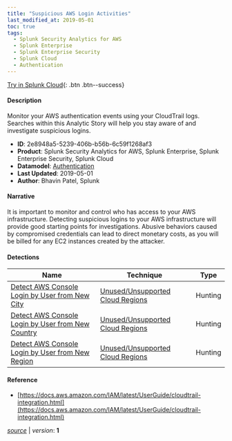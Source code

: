 ```yaml
---
title: "Suspicious AWS Login Activities"
last_modified_at: 2019-05-01
toc: true
tags:
  - Splunk Security Analytics for AWS
  - Splunk Enterprise
  - Splunk Enterprise Security
  - Splunk Cloud
  - Authentication
---
```


[Try in Splunk Cloud](#https://www.splunk.com/en_us/software/splunk-cloud-platform.html){: .btn .btn--success}

#### Description

Monitor your AWS authentication events using your CloudTrail logs. Searches within this Analytic Story will help you stay aware of and investigate suspicious logins. 

- **ID**: 2e8948a5-5239-406b-b56b-6c59f1268af3
- **Product**: Splunk Security Analytics for AWS, Splunk Enterprise, Splunk Enterprise Security, Splunk Cloud
- **Datamodel**: [Authentication](https://docs.splunk.com/Documentation/CIM/latest/User/Authentication)
- **Last Updated**: 2019-05-01
- **Author**: Bhavin Patel, Splunk

#### Narrative

It is important to monitor and control who has access to your AWS infrastructure. Detecting suspicious logins to your AWS infrastructure will provide good starting points for investigations. Abusive behaviors caused by compromised credentials can lead to direct monetary costs, as you will be billed for any EC2 instances created by the attacker.

#### Detections

| Name        | Technique   | Type         |
| ----------- | ----------- |--------------|
| [Detect AWS Console Login by User from New City](/cloud/detect_aws_console_login_by_user_from_new_city/) | [Unused/Unsupported Cloud Regions](/tags/#unused/unsupported-cloud-regions) | Hunting |
| [Detect AWS Console Login by User from New Country](/cloud/detect_aws_console_login_by_user_from_new_country/) | [Unused/Unsupported Cloud Regions](/tags/#unused/unsupported-cloud-regions) | Hunting |
| [Detect AWS Console Login by User from New Region](/cloud/detect_aws_console_login_by_user_from_new_region/) | [Unused/Unsupported Cloud Regions](/tags/#unused/unsupported-cloud-regions) | Hunting |

#### Reference

* [https://docs.aws.amazon.com/IAM/latest/UserGuide/cloudtrail-integration.html](https://docs.aws.amazon.com/IAM/latest/UserGuide/cloudtrail-integration.html)



[*source*](https://github.com/splunk/security_content/tree/develop/stories/suspicious_aws_login_activities.yml) \| *version*: **1**